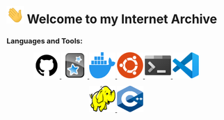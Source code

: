 # <img title="hi" alt="Hi,it's me!" src="./Assets/hi.gif" width="40" height="40" /> Welcome to my Internet Archive

<h3>Languages and Tools:</h3>

<p align="center">
	<a href = "./Languages and Tools/Github.md">
		<img title="github" alt="github" src="./Assets/github.svg" width="60" height="60"/>	
	</a>
	<a href = "./Languages and Tools/Anki.md">
		<img title=anki alt="anki" src="./Assets/anki.svg" width="60" height="60"/>	
	</a>
	<a href = "./Languages and Tools/Docker.md">
		<img title=docker alt="docker" src="./Assets/docker.svg" width="60" height="60"/>	
	</a>
	<a href = "./Languages and Tools/Ubuntu.md">
		<img title=ubuntu alt="ubuntu" src="./Assets/ubuntu.svg" width="60" height="60"/>	
	</a>
	<a href = "./Languages and Tools/Terminal.md">
		<img title=terminal alt="terminal" src="./Assets/terminal.png" width="60" height="60"/>	
	</a>
	<a href = "./Languages and Tools/VSCode.md">
		<img title=vscode alt="vscode" src="./Assets/vscode.svg" width="60" height="60"/>	
	</a>
</p>
		
<p align="center">
	<a href = "./Languages and Tools/Hadoop.md">
		<img title=hadoop alt="hadoop" src="./Assets/hadoop.svg" width="60" height="60"/>	
	</a>
	<a href = "./Languages and Tools/C++.md">
		<img title=c++ alt="c++" src="./Assets/c++.svg" width="60" height="60"/>	
	</a>
</p>